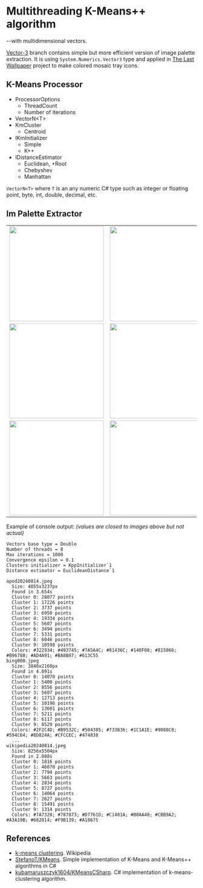 # Multithreading K-Means++ algorithm

--with multidimensional vectors.

[Vector-3](https://github.com/nikvoronin/k-means-plus-plus/tree/vector-3) branch contains simple but more efficient version of image palette extraction. It is using `System.Numerics.Vector3` type and applied in [The Last Wallpaper](https://github.com/nikvoronin/LastWallpaper/tree/main/LastWallpaper/Logic/KMeans) project to make colored mosaic tray icons.

## K-Means Processor

- ProcessorOptions
    - ThreadCount
    - Number of iterations
- VectorN\<T\>
- KmCluster
    - Centroid
- IKmInitializer
    - Simple
    - K++
- IDistanceEstimator
    - Euclidean, +Root
    - Chebyshev
    - Manhattan

`VectorN<T>` where `T` is an any numeric C# type such as integer or floating point, byte, int, double, decimal, etc.

## Im Palette Extractor

||||
|:---:|:---:|:---:|
|<img width=250 src="https://github.com/user-attachments/assets/06fb9fbc-26c7-4ab6-a85a-ff1d10631a3f">|<img width=250 src="https://github.com/user-attachments/assets/e29dd6ea-5072-4748-b8be-53e51fe64124">|<img width=250 src="https://github.com/user-attachments/assets/36878586-f5c3-438d-8aba-f39e1ec4c95c">|
|<img width=250 src="https://github.com/user-attachments/assets/a54fa91a-9af4-4b44-ab8b-a9d1efc728ee">|<img width=250 src="https://github.com/user-attachments/assets/89cfb474-f6d4-4fe9-aecc-05e696204e3c">|<img width=250 src="https://github.com/user-attachments/assets/66dd7a8f-c9da-41bb-bf46-6888150d245e">|
|<img width=250 src="https://github.com/user-attachments/assets/99744581-e937-44d6-874b-a71c1f129b9d">|<img width=250 src="https://github.com/user-attachments/assets/5636986d-7d3b-4e0f-a605-4f9d6d02258e">|<img width=250 src="https://github.com/user-attachments/assets/26899da7-af1c-4641-8c5c-36ccc4e6dbb3">|

Example of console output: _(values are closed to images above but not actual)_

```plain
Vectors base type = Double
Number of threads = 8
Max iterations = 1000
Convergence epsilon = 0.1
Clusters initializer = KppInitializer`1
Distance estimator = EuclideanDistance`1

apod20240814.jpeg
  Size: 4855x3237px
  Found in 3.654s
  Cluster 0: 28077 points
  Cluster 1: 17226 points
  Cluster 2: 3737 points
  Cluster 3: 6950 points
  Cluster 4: 19334 points
  Cluster 5: 5607 points
  Cluster 6: 3494 points
  Cluster 7: 5331 points
  Cluster 8: 6046 points
  Cluster 9: 10598 points
  Colors: #322934; #493745; #7A5A4C; #81436C; #140F08; #815866; #B96788; #AD4A91; #BA8B87; #613C55
bing000.jpeg
  Size: 3840x2160px
  Found in 4.091s
  Cluster 0: 14070 points
  Cluster 1: 5400 points
  Cluster 2: 8556 points
  Cluster 3: 5607 points
  Cluster 4: 12713 points
  Cluster 5: 10196 points
  Cluster 6: 13601 points
  Cluster 7: 5211 points
  Cluster 8: 6117 points
  Cluster 9: 8529 points
  Colors: #2F2C4D; #B9532C; #504385; #733B36; #1C1A1E; #9088C8; #594C64; #8D824A; #CFCCEC; #474838
  ...
wikipedia20240814.jpeg
  Size: 8256x5504px
  Found in 2.088s
  Cluster 0: 1816 points
  Cluster 1: 46070 points
  Cluster 2: 7794 points
  Cluster 3: 5663 points
  Cluster 4: 2834 points
  Cluster 5: 8727 points
  Cluster 6: 14064 points
  Cluster 7: 2627 points
  Cluster 8: 15491 points
  Cluster 9: 1314 points
  Colors: #7A7328; #787873; #D7761D; #C1401A; #B0AA40; #CBB9A2; #A3A19B; #682814; #F9B139; #A18675
```

## References

- [k-means clustering](https://en.wikipedia.org/wiki/K-means_clustering). Wikipedia
- [StefanoT/KMeans](https://github.com/StefanoT/KMeans). Simple implementation of K-Means and K-Means++ algorithms in C#
- [kubamaruszczyk1604/KMeansCSharp](https://github.com/kubamaruszczyk1604/KMeansCSharp). C# implementation of k-means-clustering algorithm.
